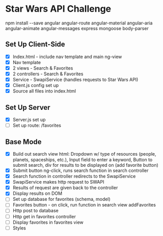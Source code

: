 # Star Wars API Challenge

npm install --save angular angular-route angular-material angular-aria angular-animate angular-messages express mongoose body-parser

## Set Up Client-Side
- [x] Index.html - include nav template and main ng-view
- [x] Nav template
- [x] 2 views - Search & Favorites
- [x] 2 controllers - Search & Favorites
- [x] Service - SwapiService (handles requests to Star Wars API)
- [x] Client.js config set up
- [x] Source all files into index.html

## Set Up Server
- [x] Server.js set up
- [ ] Set up route: /favorites

## Base Mode
- [x] Build out search view html: Dropdown w/ type of resources (people, planets, spaceships, etc.), Input field to enter a keyword, Button to submit search, div for results to be displayed on (add favorite button)
- [x] Submit button ng-click, runs search function in search controller
- [x] Search function in controller redirects to the SwapiService
- [x] SwapiService makes http request to SWAPI
- [x] Results of request are given back to the controller
- [x] Display results on DOM
- [ ] Set up database for favorites (schema, model)
- [ ] Favorites button - on click, run function in search view addFavorites
- [ ] Http post to database
- [ ] Http get in favorites controller
- [ ] Display favorites in favorites view
- [ ] Styles